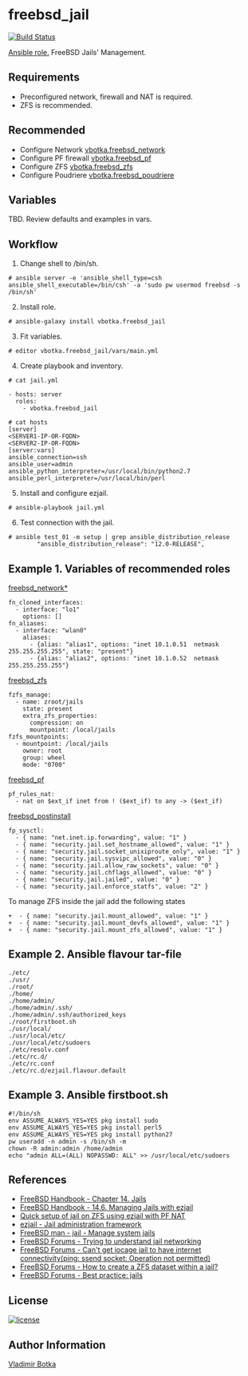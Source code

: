 freebsd_jail
==============

[![Build Status](https://travis-ci.org/vbotka/ansible-freebsd-jail.svg?branch=master)](https://travis-ci.org/vbotka/ansible-freebsd-jail)

[Ansible role.](https://galaxy.ansible.com/vbotka/freebsd_jail/) FreeBSD Jails' Management.


Requirements
------------

- Preconfigured network, firewall and NAT is required.
- ZFS is recommended.


Recommended
-----------

- Configure Network [vbotka.freebsd_network](https://galaxy.ansible.com/vbotka/freebsd_network/)
- Configure PF firewall [vbotka.freebsd_pf](https://galaxy.ansible.com/vbotka/freebsd_pf)
- Configure ZFS [vbotka.freebsd_zfs](https://galaxy.ansible.com/vbotka/freebsd_zfs/)
- Configure Poudriere [vbotka.freebsd_poudriere](https://galaxy.ansible.com/vbotka/freebsd_poudriere/)


Variables
---------

TBD. Review defaults and examples in vars.


Workflow
--------

1) Change shell to /bin/sh.

```
# ansible server -e 'ansible_shell_type=csh ansible_shell_executable=/bin/csh' -a 'sudo pw usermod freebsd -s /bin/sh'
```

2) Install role.

```
# ansible-galaxy install vbotka.freebsd_jail
```

3) Fit variables.

```
# editor vbotka.freebsd_jail/vars/main.yml
```

4) Create playbook and inventory.

```
# cat jail.yml

- hosts: server
  roles:
    - vbotka.freebsd_jail
```

```
# cat hosts
[server]
<SERVER1-IP-OR-FQDN>
<SERVER2-IP-OR-FQDN>
[server:vars]
ansible_connection=ssh
ansible_user=admin
ansible_python_interpreter=/usr/local/bin/python2.7
ansible_perl_interpreter=/usr/local/bin/perl
```

5) Install and configure ezjail.

```
# ansible-playbook jail.yml
```

6) Test connection with the jail.
```
# ansible test_01 -m setup | grep ansible_distribution_release
        "ansible_distribution_release": "12.0-RELEASE",
```

Example 1. Variables of recommended roles
-----------------------------------------

[freebsd_network*](https://galaxy.ansible.com/vbotka/freebsd_network)

```
fn_cloned_interfaces:
  - interface: "lo1"
    options: []
fn_aliases:                                                                                      
  - interface: "wlan0"                                                                           
    aliases:                                                                                     
      - {alias: "alias1", options: "inet 10.1.0.51  netmask 255.255.255.255", state: "present"}  
      - {alias: "alias2", options: "inet 10.1.0.52  netmask 255.255.255.255"}                    
```

[freebsd_zfs](https://galaxy.ansible.com/vbotka/freebsd_zfs)

```
fzfs_manage:
  - name: zroot/jails
    state: present
    extra_zfs_properties:
      compression: on
      mountpoint: /local/jails
fzfs_mountpoints:
  - mountpoint: /local/jails
    owner: root
    group: wheel
    mode: "0700"
```

[freebsd_pf](https://galaxy.ansible.com/vbotka/freebsd_pf)

```
pf_rules_nat:
  - nat on $ext_if inet from ! ($ext_if) to any -> ($ext_if)
```

[freebsd_postinstall](https://galaxy.ansible.com/vbotka/freebsd_postinstall)

```
fp_sysctl:
  - { name: "net.inet.ip.forwarding", value: "1" }
  - { name: "security.jail.set_hostname_allowed", value: "1" }
  - { name: "security.jail.socket_unixiproute_only", value: "1" }
  - { name: "security.jail.sysvipc_allowed", value: "0" }
  - { name: "security.jail.allow_raw_sockets", value: "0" }
  - { name: "security.jail.chflags_allowed", value: "0" }
  - { name: "security.jail.jailed", value: "0" }
  - { name: "security.jail.enforce_statfs", value: "2" }
```

To manage ZFS inside the jail add the following states

```
+  - { name: "security.jail.mount_allowed", value: "1" }
+  - { name: "security.jail.mount_devfs_allowed", value: "1" }
+  - { name: "security.jail.mount_zfs_allowed", value: "1" }
```

Example 2. Ansible flavour tar-file
-----------------------------------
```
./etc/
./usr/
./root/
./home/
./home/admin/
./home/admin/.ssh/
./home/admin/.ssh/authorized_keys
./root/firstboot.sh
./usr/local/
./usr/local/etc/
./usr/local/etc/sudoers
./etc/resolv.conf
./etc/rc.d/
./etc/rc.conf
./etc/rc.d/ezjail.flavour.default
```

Example 3. Ansible firstboot.sh
-------------------------------
```
#!/bin/sh
env ASSUME_ALWAYS_YES=YES pkg install sudo
env ASSUME_ALWAYS_YES=YES pkg install perl5
env ASSUME_ALWAYS_YES=YES pkg install python27
pw useradd -n admin -s /bin/sh -m
chown -R admin:admin /home/admin
echo "admin ALL=(ALL) NOPASSWD: ALL" >> /usr/local/etc/sudoers
```

References
----------

- [FreeBSD Handbook - Chapter 14. Jails](https://www.freebsd.org/doc/handbook/jails.html)
- [FreeBSD Handbook - 14.6. Managing Jails with ezjail](https://www.freebsd.org/doc/handbook/jails-ezjail.html)
- [Quick setup of jail on ZFS using ezjail with PF NAT](https://forums.freebsd.org/threads/howto-quick-setup-of-jail-on-zfs-using-ezjail-with-pf-nat.30063/)
- [ezjail - Jail administration framework](http://erdgeist.org/arts/software/ezjail/)
- [FreeBSD man - jail - Manage system jails](https://www.freebsd.org/cgi/man.cgi?jail(8))
- [FreeBSD Forums - Trying to understand jail networking](https://forums.freebsd.org/threads/trying-to-understand-jail-networking.54046/)
- [FreeBSD Forums - Can't get iocage jail to have internet connectivity(ping: ssend socket: Operation not permitted)](https://forums.freenas.org/index.php?threads/cant-get-iocage-jail-to-have-internet-connectivity.62905/)
- [FreeBSD Forums - How to create a ZFS dataset within a jail?](https://forums.freebsd.org/threads/how-to-create-a-zfs-dataset-within-a-jail.62198/)
- [FreeBSD Forums - Best practice: jails](https://forums.freebsd.org/threads/best-practice-jails.44596/)

License
-------

[![license](https://img.shields.io/badge/license-BSD-red.svg)](https://www.freebsd.org/doc/en/articles/bsdl-gpl/article.html)


Author Information
------------------

[Vladimir Botka](https://botka.link)
